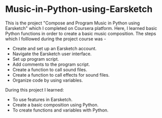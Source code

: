 # Music-in-Python-using-Earsketch
This is the project  "Compose and Program Music in Python using Earsketch" which I completed on Coursera platform. Here, I learned basic Python functions in order to create a basic music composition.
The steps which I folllowed during the project course was - 
* Create and set up an Earsketch account.
* Navigate the Earsketch user interface.
* Set up program script.
* Add comments to the program script.
* Create a function to call sound files.
* Create a function to call effects for sound files.
* Organize code by using variables.

During this project I learned:
* To use features in Earsketch.
* Create a basic composition using Python.
* To create functions and variables with Python.
